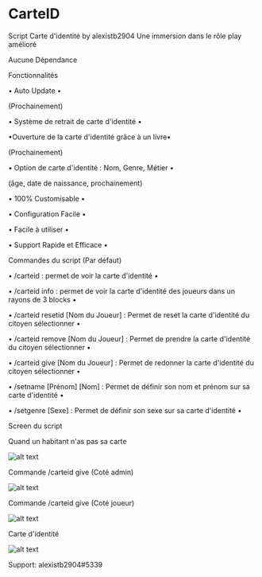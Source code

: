 # CarteID

Script Carte d'identité by alexistb2904
Une immersion dans le rôle play amélioré 

Aucune Dépendance

Fonctionnalités

• Auto Update •

(Prochainement)

 

• Système de retrait de carte d'identité •

 

•Ouverture de la carte d'identité grâce à un livre•

(Prochainement)

 

• Option de carte d'identité : Nom, Genre, Métier •

(âge, date de naissance, prochainement)

 

• 100% Customisable •

 

• Configuration Facile •

 

• Facile à utiliser •

 

• Support Rapide et Efficace •

Commandes du script (Par défaut)

• /carteid : permet de voir la carte d'identité •

• /carteid info : permet de voir la carte d'identité des joueurs dans un rayons de 3 blocks •

• /carteid resetid [Nom du Joueur] : Permet de reset la carte d'identité du citoyen sélectionner •

• /carteid remove [Nom du Joueur] : Permet de prendre la carte d'identité du citoyen sélectionner •

• /carteid give [Nom du Joueur] : Permet de redonner la carte d'identité du citoyen sélectionner •

• /setname [Prénom] [Nom] : Permet de définir son nom et prénom sur sa carte d'identité •

• /setgenre [Sexe] : Permet de définir son sexe sur sa carte d'identité •

Screen du script

Quand un habitant n'as pas sa carte

![alt text](image.png.1e197830555fe09984241e00e57518d5.png)

Commande /carteid give (Coté admin)

![alt text](image.png.bf5e23e7ae9e81ae565438450c3d6aec.png)

Commande /carteid give (Coté joueur)

![alt text](image.png.095045b8823c56c9f285ae4afffd3cb1.png)

Carte d'identité

![alt text](image.png.2f4dd3a07c75336c0ce77669511e0d99.png)

Support: alexistb2904#5339
